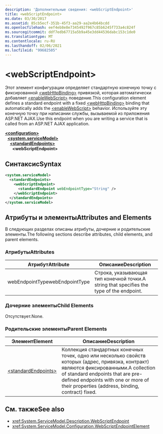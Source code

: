 ```yaml
---
description: 'Дополнительные сведения: <webScriptEndpoint>'
title: <webScriptEndpoint>
ms.date: 03/30/2017
ms.assetid: 85cb5ecf-351b-45f3-aa29-aa2e4b64bcdd
ms.openlocfilehash: eef4eb8e8e7345492f967c85b6245f733a4c824f
ms.sourcegitcommit: ddf7edb67715a5b9a45e3dd44536dabc153c1de0
ms.translationtype: MT
ms.contentlocale: ru-RU
ms.lasthandoff: 02/06/2021
ms.locfileid: "99682505"
---
```

# \<webScriptEndpoint>

<span data-ttu-id="90104-102">Этот элемент конфигурации определяет стандартную конечную точку с фиксированной [\<webHttpBinding>](webhttpbinding.md) привязкой, которая автоматически добавляет [\<enableWebScript>](enablewebscript.md) поведение.</span><span class="sxs-lookup"><span data-stu-id="90104-102">This configuration element defines a standard endpoint with a fixed [\<webHttpBinding>](webhttpbinding.md) binding that automatically adds the [\<enableWebScript>](enablewebscript.md) behavior.</span></span> <span data-ttu-id="90104-103">Используйте эту конечную точку при написании службы, вызываемой из приложения ASP.NET AJAX.</span><span class="sxs-lookup"><span data-stu-id="90104-103">Use this endpoint when you are writing a service that is called from an ASP.NET AJAX application.</span></span>  
  
[**\<configuration>**](../configuration-element.md)\
&nbsp;&nbsp;[**\<system.serviceModel>**](system-servicemodel.md)\
&nbsp;&nbsp;&nbsp;&nbsp;[**\<standardEndpoints>**](standardendpoints.md)\
&nbsp;&nbsp;&nbsp;&nbsp;&nbsp;&nbsp;**\<webScriptEndpoint>**  
  
## <a name="syntax"></a><span data-ttu-id="90104-104">Синтаксис</span><span class="sxs-lookup"><span data-stu-id="90104-104">Syntax</span></span>  
  
```xml  
<system.serviceModel>
  <standardEndpoints>
    <webScriptEndpoint>
      <standardEndpoint webEndpointType="String" />
    </webScriptEndpoint>
  </standardEndpoints>
</system.serviceModel>
```  
  
## <a name="attributes-and-elements"></a><span data-ttu-id="90104-105">Атрибуты и элементы</span><span class="sxs-lookup"><span data-stu-id="90104-105">Attributes and Elements</span></span>  

 <span data-ttu-id="90104-106">В следующих разделах описаны атрибуты, дочерние и родительские элементы.</span><span class="sxs-lookup"><span data-stu-id="90104-106">The following sections describe attributes, child elements, and parent elements.</span></span>  
  
### <a name="attributes"></a><span data-ttu-id="90104-107">Атрибуты</span><span class="sxs-lookup"><span data-stu-id="90104-107">Attributes</span></span>  
  
|<span data-ttu-id="90104-108">Атрибут</span><span class="sxs-lookup"><span data-stu-id="90104-108">Attribute</span></span>|<span data-ttu-id="90104-109">Описание</span><span class="sxs-lookup"><span data-stu-id="90104-109">Description</span></span>|  
|---------------|-----------------|  
|<span data-ttu-id="90104-110">webEndpointType</span><span class="sxs-lookup"><span data-stu-id="90104-110">webEndpointType</span></span>|<span data-ttu-id="90104-111">Строка, указывающая тип конечной точки.</span><span class="sxs-lookup"><span data-stu-id="90104-111">A string that specifies the type of the endpoint.</span></span>|  
  
### <a name="child-elements"></a><span data-ttu-id="90104-112">Дочерние элементы</span><span class="sxs-lookup"><span data-stu-id="90104-112">Child Elements</span></span>  

 <span data-ttu-id="90104-113">Отсутствует.</span><span class="sxs-lookup"><span data-stu-id="90104-113">None.</span></span>  
  
### <a name="parent-elements"></a><span data-ttu-id="90104-114">Родительские элементы</span><span class="sxs-lookup"><span data-stu-id="90104-114">Parent Elements</span></span>  
  
|<span data-ttu-id="90104-115">Элемент</span><span class="sxs-lookup"><span data-stu-id="90104-115">Element</span></span>|<span data-ttu-id="90104-116">Описание</span><span class="sxs-lookup"><span data-stu-id="90104-116">Description</span></span>|  
|-------------|-----------------|  
|[\<standardEndpoints>](standardendpoints.md)|<span data-ttu-id="90104-117">Коллекция стандартных конечных точек, одно или несколько свойств которых (адрес, привязка, контракт) являются фиксированными.</span><span class="sxs-lookup"><span data-stu-id="90104-117">A collection of standard endpoints that are pre-defined endpoints with one or more of their properties (address, binding, contract) fixed.</span></span>|  
  
## <a name="see-also"></a><span data-ttu-id="90104-118">См. также</span><span class="sxs-lookup"><span data-stu-id="90104-118">See also</span></span>

- <xref:System.ServiceModel.Description.WebScriptEndpoint>
- <xref:System.ServiceModel.Configuration.WebScriptEndpointElement>
